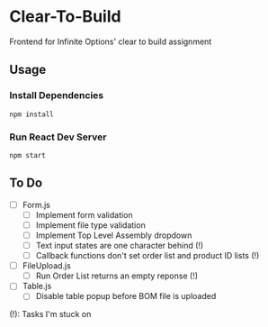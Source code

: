 # Clear-To-Build
Frontend for Infinite Options' clear to build assignment

## Usage
### Install Dependencies
```
npm install
```
### Run React Dev Server
```
npm start
```

## To Do
- [ ] Form.js
  - [ ] Implement form validation
  - [ ] Implement file type validation
  - [ ] Implement Top Level Assembly dropdown
  - [ ] Text input states are one character behind (!)
  - [ ] Callback functions don't set order list and product ID lists (!)
- [ ] FileUpload.js
  - [ ] Run Order List returns an empty reponse (!)
- [ ] Table.js
  - [ ] Disable table popup before BOM file is uploaded

(!): Tasks I'm stuck on


